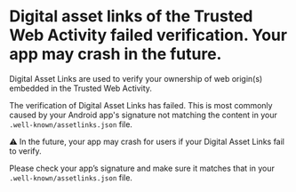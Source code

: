 # Digital asset links of the Trusted Web Activity failed verification. Your app may crash in the future.

Digital Asset Links are used to verify your ownership of web origin(s) embedded in the Trusted Web Activity.

The verification of Digital Asset Links has failed. This is most commonly caused by your Android app's signature not matching the content in your `.well-known/assetlinks.json` file.

⚠️ In the future, your app may crash for users if your Digital Asset Links fail to verify.

Please check your app’s signature and make sure it matches that in your `.well-known/assetlinks.json` file.
